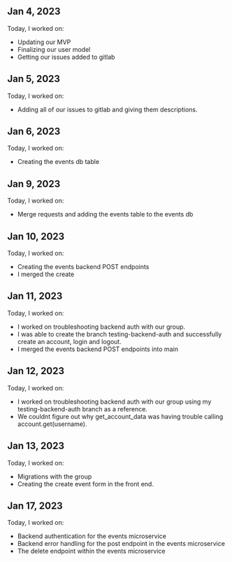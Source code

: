 ## Jan 4, 2023

Today, I worked on:

- Updating our MVP
- Finalizing our user model
- Getting our issues added to gitlab

## Jan 5, 2023

Today, I worked on:

- Adding all of our issues to gitlab and giving them descriptions.

## Jan 6, 2023

Today, I worked on:

- Creating the events db table

## Jan 9, 2023

Today, I worked on:

- Merge requests and adding the events table to the events db

## Jan 10, 2023

Today, I worked on:

- Creating the events backend POST endpoints
- I merged the create

## Jan 11, 2023

Today, I worked on:

- I worked on troubleshooting backend auth with our group.
- I was able to create the branch testing-backend-auth and successfully create an account, login and logout.
- I merged the events backend POST endpoints into main

## Jan 12, 2023

Today, I worked on:

- I worked on troubleshooting backend auth with our group using my testing-backend-auth branch as a reference.
- We couldnt figure out why get_account_data was having trouble calling account.get(username).

## Jan 13, 2023

Today, I worked on:

- Migrations with the group
- Creating the create event form in the front end.

## Jan 17, 2023

Today, I worked on:

- Backend authentication for the events microservice
- Backend error handling for the post endpoint in the events microservice
- The delete endpoint within the events microservice
